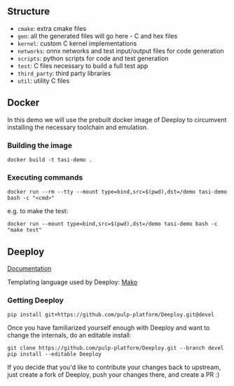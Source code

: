 ## Structure

- `cmake`: extra cmake files
- `gen`: all the generated files will go here - C and hex files
- `kernel`: custom C kernel implementations
- `networks`: onnx networks and test input/output files for code generation
- `scripts`: python scripts for code and test generation
- `test`: C files necessary to build a full test app
- `third_party`: third party libraries
- `util`: utility C files


## Docker

In this demo we will use the prebuilt docker image of Deeploy to circumvent installing the necessary toolchain and emulation.

### Building the image

```
docker build -t tasi-demo .
```

### Executing commands

```
docker run --rm --tty --mount type=bind,src=$(pwd),dst=/demo tasi-demo bash -c "<cmd>"
```

e.g. to make the test:

```
docker run --mount type=bind,src=$(pwd),dst=/demo tasi-demo bash -c "make test"
```

## Deeploy

[Documentation](https://pulp-platform.github.io/Deeploy/branch/devel/)

Templating language used by Deeploy: [Mako](https://www.makotemplates.org/)

### Getting Deeploy

```
pip install git+https://github.com/pulp-platform/Deeploy.git@devel
```

Once you have familiarized yourself enough with Deeploy and want to change the internals, do an editable install:

```
git clone https://github.com/pulp-platform/Deeploy.git --branch devel
pip install --editable Deeploy
```

If you decide that you'd like to contribute your changes back to upstream, just create a fork of Deeploy, push your changes there, and create a PR :)
